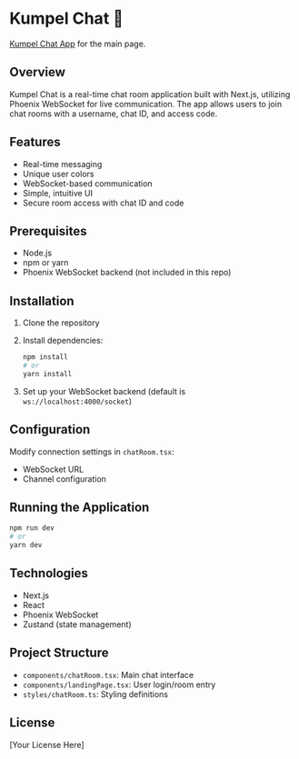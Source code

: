 # Kumpel Chat 💬

[Kumpel Chat App](https://kumpel-chat.vercel.app) for the main page.

## Overview

Kumpel Chat is a real-time chat room application built with Next.js, utilizing Phoenix WebSocket for live communication. The app allows users to join chat rooms with a username, chat ID, and access code.

## Features

- Real-time messaging
- Unique user colors
- WebSocket-based communication
- Simple, intuitive UI
- Secure room access with chat ID and code

## Prerequisites

- Node.js
- npm or yarn
- Phoenix WebSocket backend (not included in this repo)

## Installation

1. Clone the repository
2. Install dependencies:
   ```bash
   npm install
   # or
   yarn install
   ```

3. Set up your WebSocket backend (default is `ws://localhost:4000/socket`)

## Configuration

Modify connection settings in `chatRoom.tsx`:
- WebSocket URL
- Channel configuration

## Running the Application

```bash
npm run dev
# or
yarn dev
```

## Technologies

- Next.js
- React
- Phoenix WebSocket
- Zustand (state management)

## Project Structure

- `components/chatRoom.tsx`: Main chat interface
- `components/landingPage.tsx`: User login/room entry
- `styles/chatRoom.ts`: Styling definitions

## License

[Your License Here]
